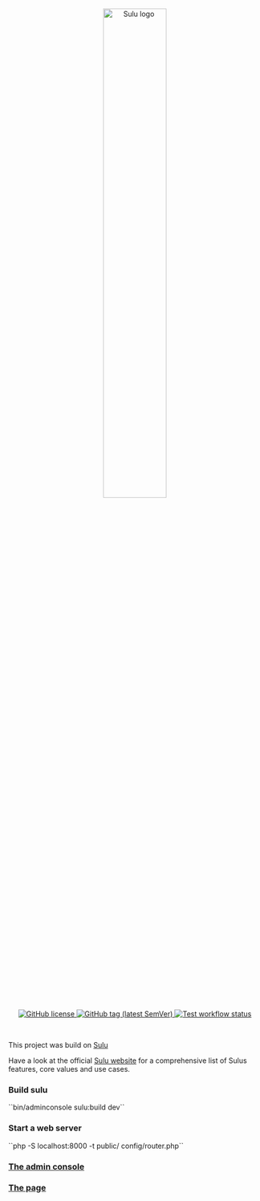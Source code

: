 <br/>
<p align="center">
    <a href="https://sulu.io/" target="_blank">
        <img width="50%" src="https://sulu.io/website/images/sulu.svg" alt="Sulu logo">
    </a>
</p>

<br/>
<p align="center">
    <a href="LICENSE" target="_blank">
        <img src="https://img.shields.io/github/license/sulu/skeleton.svg" alt="GitHub license">
    </a>
    <a href="https://github.com/sulu/skeleton/releases" target="_blank">
        <img src="https://img.shields.io/github/tag/sulu/skeleton.svg" alt="GitHub tag (latest SemVer)">
    </a>
    <a href="https://github.com/sulu/skeleton/actions" target="_blank">
        <img src="https://img.shields.io/github/actions/workflow/status/sulu/skeleton/test-application.yaml" alt="Test workflow status">
    </a>
</p>
<br/>

This project was build on [Sulu](https://sulu.io/) 

Have a look at the official [Sulu website](https://sulu.io/) for a comprehensive list of Sulus features, core values and use cases. 

<h3>Build sulu</h3>
``bin/adminconsole sulu:build dev``

<h3>Start a web server</h3>
``php -S localhost:8000 -t public/ config/router.php``


<a href="http://127.0.0.1:8000/admin"><h3>The admin console</h3></a>

<a href="http://127.0.0.1:8000"><h3>The page</h3></a>
